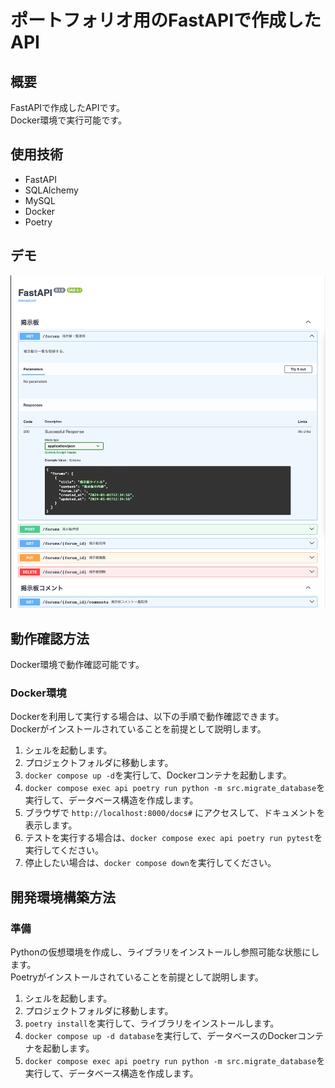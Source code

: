 # ポートフォリオ用のFastAPIで作成したAPI

## 概要

FastAPIで作成したAPIです。  
Docker環境で実行可能です。

## 使用技術

- FastAPI
- SQLAlchemy
- MySQL
- Docker
- Poetry

## デモ

![デモ画像](images/ReadMeDemoImage.png)

## 動作確認方法

Docker環境で動作確認可能です。  

### Docker環境

Dockerを利用して実行する場合は、以下の手順で動作確認できます。  
Dockerがインストールされていることを前提として説明します。

1. シェルを起動します。
2. プロジェクトフォルダに移動します。
3. `docker compose up -d`を実行して、Dockerコンテナを起動します。
4. `docker compose exec api poetry run python -m src.migrate_database`を実行して、データベース構造を作成します。
5. ブラウザで `http://localhost:8000/docs#` にアクセスして、ドキュメントを表示します。
6. テストを実行する場合は、`docker compose exec api poetry run pytest`を実行してください。
7. 停止したい場合は、`docker compose down`を実行してください。

## 開発環境構築方法

### 準備

Pythonの仮想環境を作成し、ライブラリをインストールし参照可能な状態にします。  
Poetryがインストールされていることを前提として説明します。  

1. シェルを起動します。
2. プロジェクトフォルダに移動します。
3. `poetry install`を実行して、ライブラリをインストールします。
4. `docker compose up -d database`を実行して、データベースのDockerコンテナを起動します。
5. `docker compose exec api poetry run python -m src.migrate_database`を実行して、データベース構造を作成します。
